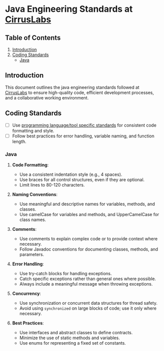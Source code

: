 # Java Engineering Standards at [CirrusLabs](https://www.cirruslabs.io/)

## Table of Contents
1. [Introduction](#introduction)
2. [Coding Standards](#coding-standards)
   - [Java](#java)

## Introduction
This document outlines the java engineering standards followed at [CirrusLabs](https://www.cirruslabs.io/) to ensure high-quality code, efficient development processes, and a collaborative working environment.

## Coding Standards
- [ ] Use [programming language/tool specific standards](#) for consistent code formatting and style.
- [ ] Follow best practices for error handling, variable naming, and function length.

### Java
1. **Code Formatting**: 
   - Use a consistent indentation style (e.g., 4 spaces).
   - Use braces for all control structures, even if they are optional.
   - Limit lines to 80-120 characters.

2. **Naming Conventions**:
   - Use meaningful and descriptive names for variables, methods, and classes.
   - Use camelCase for variables and methods, and UpperCamelCase for class names.

3. **Comments**:
   - Use comments to explain complex code or to provide context where necessary.
   - Follow Javadoc conventions for documenting classes, methods, and parameters.

4. **Error Handling**:
   - Use try-catch blocks for handling exceptions.
   - Catch specific exceptions rather than general ones where possible.
   - Always include a meaningful message when throwing exceptions.

5. **Concurrency**:
   - Use synchronization or concurrent data structures for thread safety.
   - Avoid using `synchronized` on large blocks of code; use it only where necessary.

6. **Best Practices**:
   - Use interfaces and abstract classes to define contracts.
   - Minimize the use of static methods and variables.
   - Use enums for representing a fixed set of constants.
